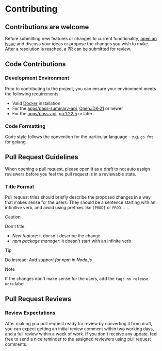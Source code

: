 # Contributing

## Contributions are welcome
Before submitting new features or changes to current functionality, [open an
issue](https://github.com/DataDog/sdlc-gitops-sample-stack/issues/new) and discuss your
ideas or propose the changes you wish to make. After a resolution is reached, a
PR can be submitted for review.

## Code Contributions

### Development Environment

Prior to contributing to the project, you can ensure your environment meets the following requirements:

* Valid [Docker](https://docs.docker.com/engine/install/) installation
* For the [apps/pass-summary-api](pass-summary-api), [OpenJDK-21](https://openjdk.org/projects/jdk/21/) or newer
* For the [apps/pass-api](pass-api), [go 1.22.5](https://go.dev/) or later

### Code Formatting

Code style follows the convention for the particular language - e.g. `go fmt` for golang.

## Pull Request Guidelines


When opening a pull request, please open it as a [draft](https://github.blog/2019-02-14-introducing-draft-pull-requests/) to not auto assign reviewers before you feel the pull request is in a reviewable state.

### Title Format

Pull request titles should briefly describe the proposed changes in a way that makes sense for the users.
They should be a sentence starting with an infinitive verb, and avoid using prefixes like `[PROD]` or `PROD - `.

>[!CAUTION]
> Don't title:
> * _New feature_: it doesn't describe the change
> * _npm package manager_: it doesn't start with an infinite verb

>[!TIP]
> Do instead: _Add support for npm in Node.js_

>[!NOTE]
> If the changes don't make sense for the users, add the `tag: no release note` label.

## Pull Request Reviews

### Review Expectations

After making you pull request ready for review by converting it from draft, you can expect getting an initial review comment within two working days, and a full review within a week of work.
If you don't receive any update, feel free to send a nice reminder to the assigned reviewers using pull request comments.
